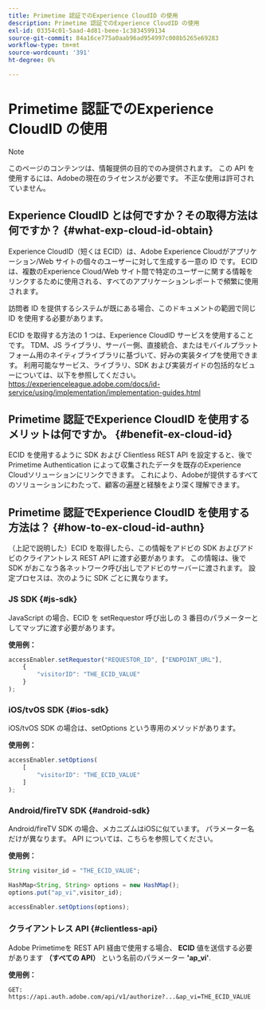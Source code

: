 ```yaml
---
title: Primetime 認証でのExperience CloudID の使用
description: Primetime 認証でのExperience CloudID の使用
exl-id: 03354c01-5aad-4d81-beee-1c3834599134
source-git-commit: 84a16ce775a0aab96ad954997c008b5265e69283
workflow-type: tm+mt
source-wordcount: '391'
ht-degree: 0%

---
```


# Primetime 認証でのExperience CloudID の使用

>[!NOTE]
>
>このページのコンテンツは、情報提供の目的でのみ提供されます。 この API を使用するには、Adobeの現在のライセンスが必要です。 不正な使用は許可されていません。

## Experience CloudID とは何ですか？その取得方法は何ですか？ {#what-exp-cloud-id-obtain}

Experience CloudID（短くは ECID）は、Adobe Experience Cloudがアプリケーション/Web サイトの個々のユーザーに対して生成する一意の ID です。 ECID は、複数のExperience Cloud/Web サイト間で特定のユーザーに関する情報をリンクするために使用される、すべてのアプリケーションレポートで頻繁に使用されます。

訪問者 ID を提供するシステムが既にある場合、このドキュメントの範囲で同じ ID を使用する必要があります。

ECID を取得する方法の 1 つは、Experience CloudID サービスを使用することです。 TDM、JS ライブラリ、サーバー側、直接統合、またはモバイルプラットフォーム用のネイティブライブラリに基づいて、好みの実装タイプを使用できます。 利用可能なサービス、ライブラリ、SDK および実装ガイドの包括的なビューについては、以下を参照してください。 <https://experienceleague.adobe.com/docs/id-service/using/implementation/implementation-guides.html>

## Primetime 認証でExperience CloudID を使用するメリットは何ですか。 {#benefit-ex-cloud-id}

ECID を使用するように SDK および Clientless REST API を設定すると、後で Primetime Authentication によって収集されたデータを既存のExperience Cloudソリューションにリンクできます。 これにより、Adobeが提供するすべてのソリューションにわたって、顧客の遍歴と経験をより深く理解できます。

## Primetime 認証でExperience CloudID を使用する方法は？ {#how-to-ex-cloud-id-authn}

（上記で説明した）ECID を取得したら、この情報をアドビの SDK およびアドビのクライアントレス REST API に渡す必要があります。 この情報は、後で SDK がおこなう各ネットワーク呼び出しでアドビのサーバーに渡されます。 設定プロセスは、次のように SDK ごとに異なります。

### JS SDK {#js-sdk}

JavaScript の場合、ECID を setRequestor 呼び出しの 3 番目のパラメーターとしてマップに渡す必要があります。

**使用例：**

```JavaScript
accessEnabler.setRequestor("REQUESTOR_ID", ["ENDPOINT_URL"],
    {
        "visitorID": "THE_ECID_VALUE"
    }
);
```

### iOS/tvOS SDK {#ios-sdk}

iOS/tvOS SDK の場合は、setOptions という専用のメソッドがあります。

**使用例：**

```JavaScript
accessEnabler.setOptions(
    [
        "visitorID": "THE_ECID_VALUE"
    ]
);
```

### Android/fireTV SDK {#android-sdk}

Android/fireTV SDK の場合、メカニズムはiOSに似ています。 パラメーター名だけが異なります。 API については、こちらを参照してください。

**使用例：**

```JavaScript
String visitor_id = "THE_ECID_VALUE";

HashMap<String, String> options = new HashMap();
options.put("ap_vi",visitor_id);

accessEnabler.setOptions(options);
```

### クライアントレス API {#clientless-api}

Adobe Primetimeを REST API 経由で使用する場合、 **ECID** 値を送信する必要があります **（すべての API）** という名前のパラメーター **&#39;ap_vi&#39;**.

**使用例：**

`GET: https://api.auth.adobe.com/api/v1/authorize?...&ap_vi=THE_ECID_VALUE`
